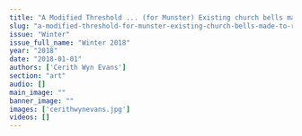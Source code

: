```yaml
---
title: "A Modified Threshold ... (for Munster) Existing church bells made to ring at a (slightly) higher pitch"
slug: "a-modified-threshold-for-munster-existing-church-bells-made-to-ring-at-a-slightly-higher-pitch"
issue: "Winter"
issue_full_name: "Winter 2018"
year: "2018"
date: "2018-01-01"
authors: ['Cerith Wyn Evans']
section: "art"
audio: []
main_image: ""
banner_image: ""
images: ['cerithwynevans.jpg']
videos: []
---
```

